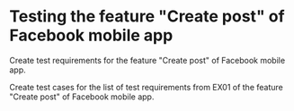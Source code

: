 # Testing the feature "Create post" of Facebook mobile app
Create test requirements for the feature "Create post" of Facebook mobile app.

Create test cases for the list of test requirements from EX01 of the feature "Create post" of Facebook mobile app.
